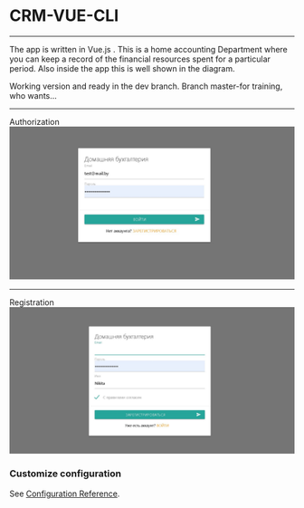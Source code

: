 # CRM-VUE-CLI
______________________________________________________________
The app is written in Vue.js . 
This is a home accounting Department where you can keep a record of the financial resources spent for a particular period.
Also inside the app this is well shown in the diagram.

Working version and ready in the dev branch.
Branch master-for training, who wants...
______________________________________________________________

Authorization
![alt text](img_compil/Register.jpg "Описание будет тут")

______________________________________________________________
Registration
![alt text](img_compil/Register_2.jpg "Описание будет тут")

### Customize configuration
See [Configuration Reference](https://cli.vuejs.org/config/).
